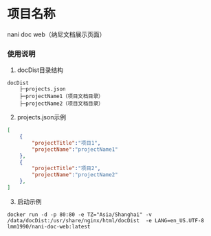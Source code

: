 # 项目名称
nani doc web（纳尼文档展示页面）

### 使用说明
1. docDist目录结构

```shell
docDist
    ├─projects.json
    ├─projectName1（项目文档目录）
    ├─projectName2（项目文档目录）
```
2. projects.json示例

```json
[
    {
        "projectTitle":"项目1",
        "projectName":"projectName1"
    },
    {
        "projectTitle":"项目2",
        "projectName":"projectName2"
    },
]
```

3. 启动示例

```shell
docker run -d -p 80:80 -e TZ="Asia/Shanghai" -v /data/docDist:/usr/share/nginx/html/docDist  -e LANG=en_US.UTF-8  lmm1990/nani-doc-web:latest
```
